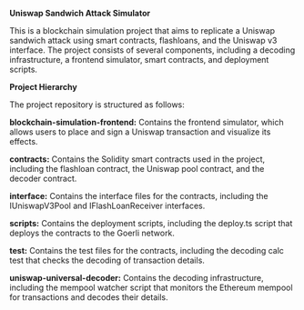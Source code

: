 **Uniswap Sandwich Attack Simulator**


This is a blockchain simulation project that aims to replicate a Uniswap sandwich attack using smart contracts, flashloans, and the Uniswap v3 interface. The project consists of several components, including a decoding infrastructure, a frontend simulator, smart contracts, and deployment scripts.

**Project Hierarchy**

The project repository is structured as follows:

**blockchain-simulation-frontend:** Contains the frontend simulator, which allows users to place and sign a Uniswap transaction and visualize its effects.

**contracts:** Contains the Solidity smart contracts used in the project, including the flashloan contract, the Uniswap pool contract, and the decoder contract.

**interface:** Contains the interface files for the contracts, including the IUniswapV3Pool and IFlashLoanReceiver interfaces.

**scripts:** Contains the deployment scripts, including the deploy.ts script that deploys the contracts to the Goerli network.

**test:** Contains the test files for the contracts, including the decoding calc test that checks the decoding of transaction details.

**uniswap-universal-decoder:** Contains the decoding infrastructure, including the mempool watcher script that monitors the Ethereum mempool for transactions and decodes their details.
